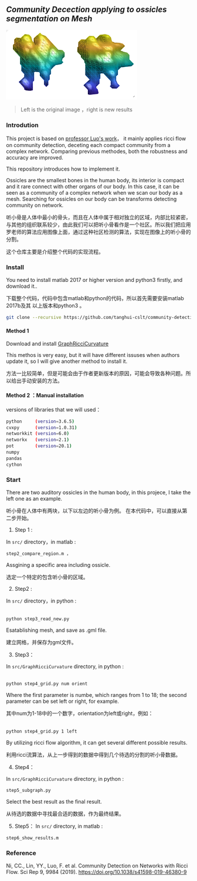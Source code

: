 ##  *Community Decection applying to ossicles segmentation on Mesh*

![左边结果 ](./img/left_huang.png)
>Left is the original image ，right is new results

### Introdution
This project is based on [professor Luo's work](https://www.nature.com/articles/s41598-019-46380-9)，
it mainly applies ricci flow on community detection, deceting each compact community from a complex network. Comparing previous methodes, both the robustness and accuracy are improved. 

This repository introduces how to implement it.

Ossicles are the smallest bones in the human body, its interior is compact and it rare connect with other organs of our body. In this case, it can be seen as a community of a complex network when we scan our body as a mesh. Searching for ossicles on our body can be transforms detecting community on network. 

听小骨是人体中最小的骨头，而且在人体中属于相对独立的区域，内部比较紧密，与其他的组织联系较少，由此我们可以把听小骨看作是一个社区。所以我们把应用罗老师的算法应用图像上面，通过这种社区检测的算法，实现在图像上的听小骨的分割。


这个仓库主要是介绍整个代码的实现流程。

### Install

You need to install matlab 2017 or higher version and python3 firstly, and  download it..

下载整个代码，代码中包含matlab和python的代码，所以首先需要安装matlab 2017b及其 以上版本和python3
。
```bash
git clone --recursive https://github.com/tanghui-cslt/community-detection.git
```
#### Method 1

Download and install [GraphRicciCurvature](https://github.com/saibalmars/GraphRicciCurvature.git)

This methos is very easy, but it will have different issuses when authors update it, so I will give another method to install it.

方法一比较简单，但是可能会由于作者更新版本的原因，可能会导致各种问题。所以给出手动安装的方法。
#### Method 2 ：Manual installation
versions of libraries that we will used：
```bash
python     (version=3.6.5)
cvxpy      (version=1.0.31)
networkkit (version=6.0)
networkx   (version=2.1)
pot        (version=20.1)
numpy 
pandas
cython
```

### Start

There are two auditory ossicles in the human body, in this projece, I take the left one as an example.

听小骨在人体中有两块，以下以左边的听小骨为例。 在本代码中，可以直接从第二步开始。

1.  Step 1 :

In `src/` directory，in matlab  :
```bash
step2_compare_region.m ，
``` 
Assgining a specific area including ossicle.

选定一个特定的包含听小骨的区域。

2.  Step2 : 

In `src/` directory，in python :
```bash

python step3_read_new.py

```

Esatablishing mesh, and save as .gml file.

 建立网格，并保存为gml文件。

3.  Step3：

In `src/GraphRicciCurvature` directory, in python :
```bash

python step4_grid.py num orient

```
Where the first parameter is numbe, which ranges from 1 to 18; the second parameter can be set left or right, for example.

其中num为1-18中的一个数字，orientation为left或right，例如：
```bash

python step4_grid.py 1 left

```
By utilizing ricci flow algorithm, it can get several different possible results.

利用ricci流算法，从上一步得到的数据中得到几个待选的分割的听小骨数据。

4.  Step4：

In `src/GraphRicciCurvature` directory, in python  :
```bash
step5_subgraph.py 
```
Select the best result as the final result.

从待选的数据中寻找最合适的数据，作为最终结果。


5. Step5：
In `src/` directory, in matlab :
```bash
step6_show_results.m
```


### Reference

Ni, CC., Lin, YY., Luo, F. et al. Community Detection on Networks with Ricci Flow. Sci Rep 9, 9984 (2019). https://doi.org/10.1038/s41598-019-46380-9


